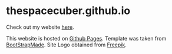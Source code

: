 # thespacecuber.github.io

Check out my website [here](https://thespacecuber.github.io/).

This website is hosted on [Github Pages](https://pages.github.com/).
Template was taken from [BootStrapMade](https://bootstrapmade.com/iportfolio-bootstrap-portfolio-websites-template/).
Site Logo obtained from [Freepik](https://www.freepik.com/vectors/logo). 
